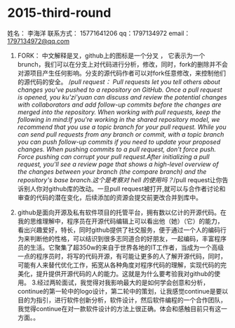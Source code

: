
# 2015-third-round
姓名：  李海洋
联系方式：  15771641206              qq：1797134972       email：1797134972@qq.com
 
1. FORK： 中文解释是叉，github上的图标是一个分叉 ， 它表示为一个brunch，我们可以在分支上对代码进行分析，修改，同时，fork的删除并不会对源项目产生任何影响。分支的源代码作者可以对fork任意修改，来控制他们的源代码的安全。
/*pull request： Pull requests let you tell others about changes you've pushed to a repository on GitHub. Once a pull request is opened, you
ku'zi'yuan can discuss and review the potential changes with collaborators and add follow-up commits before the changes are merged into the repository.
When working with pull requests, keep the following in mind:If you're working in the shared repository model, we recommend that you use a topic branch for your pull request. While you can send pull requests from any branch or commit, with a topic branch you can push follow-up commits if you need to update your proposed changes.
When pushing commits to a pull request, don't force push. Force pushing can corrupt your pull request.After initializing a pull request, you'll see a review page that shows a high-level overview of the changes between your branch (the compare branch) and the repository's base branch.这个是考察对  hell  的使用吗？*/pull request让你告诉别人你对github库的改动。一旦pull request被打开,就可以与合作者讨论和审查的代码的潜在变化，后续添加的资源会提交前更改合并到库中。

2. github是面向开源及私有软件项目的托管平台，拥有数以亿计的开源代码。在我的思维理解中，程序员在开源代码编辑上可以看出他（她）（它）的能力，看出兴趣爱好，特长，同时github提供了社交服务，便于通过一个人的编码行为来判断他的性格，可以结识到很多志同道合的好朋友，一起编码，丰富程序员的生活。它聚集了超350w的来自于世界各地的IT工作者，当成为一个高级一点的程序员时，将写的代码开源，有可能让更多的人了解开源代码，同时，可能有人来替代优化工作，拓宽从各种角度对程序代码的理解，实现代码的完美化，提升提供开源代码的人的能力。这就是为什么要考验我对github的使用。
3.经过两轮面试，我觉得对我影响最大的是如何学会创意和分析，continue的第一轮中的logo设计，第二轮中的策划，让我感觉continue是要以目的为指引，进行软件创新分析，软件设计，然后软件编程的一个合作团队，我觉得continue在对一款软件设计的方法上很正确。体会和感触目前只有这一方面。。
